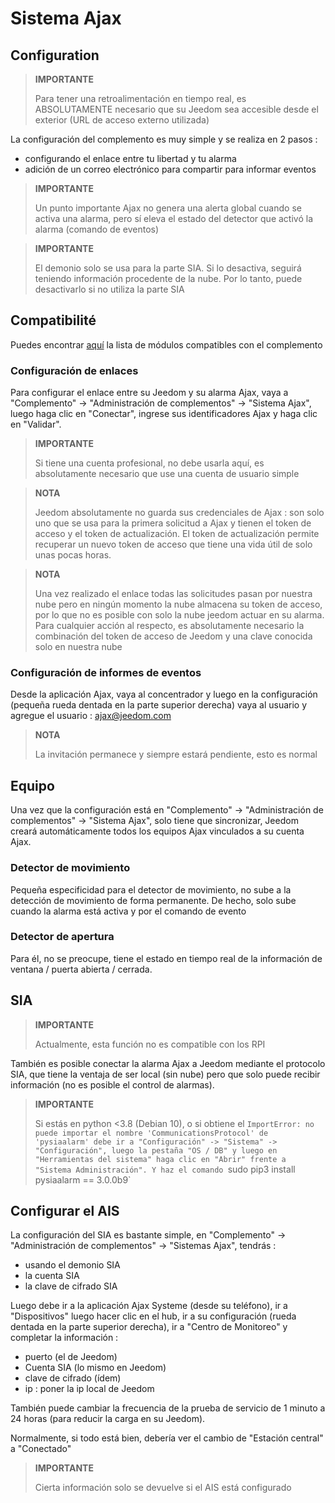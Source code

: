 # Sistema Ajax

## Configuration

>**IMPORTANTE**
>
>Para tener una retroalimentación en tiempo real, es ABSOLUTAMENTE necesario que su Jeedom sea accesible desde el exterior (URL de acceso externo utilizada)

La configuración del complemento es muy simple y se realiza en 2 pasos : 

- configurando el enlace entre tu libertad y tu alarma
- adición de un correo electrónico para compartir para informar eventos  

>**IMPORTANTE**
>
>Un punto importante Ajax no genera una alerta global cuando se activa una alarma, pero sí eleva el estado del detector que activó la alarma (comando de eventos)

>**IMPORTANTE**
>
>El demonio solo se usa para la parte SIA. Si lo desactiva, seguirá teniendo información procedente de la nube. Por lo tanto, puede desactivarlo si no utiliza la parte SIA

## Compatibilité

Puedes encontrar [aquí](https://compatibility.jeedom.com/index.php?v=d&p=home&plugin=ajaxSystem) la lista de módulos compatibles con el complemento

### Configuración de enlaces 

Para configurar el enlace entre su Jeedom y su alarma Ajax, vaya a "Complemento" -> "Administración de complementos" -> "Sistema Ajax", luego haga clic en "Conectar", ingrese sus identificadores Ajax y haga clic en "Validar".

>**IMPORTANTE**
>
>Si tiene una cuenta profesional, no debe usarla aquí, es absolutamente necesario que use una cuenta de usuario simple

>**NOTA**
>
> Jeedom absolutamente no guarda sus credenciales de Ajax : son solo uno que se usa para la primera solicitud a Ajax y tienen el token de acceso y el token de actualización. El token de actualización permite recuperar un nuevo token de acceso que tiene una vida útil de solo unas pocas horas.

>**NOTA**
>
> Una vez realizado el enlace todas las solicitudes pasan por nuestra nube pero en ningún momento la nube almacena su token de acceso, por lo que no es posible con solo la nube jeedom actuar en su alarma. Para cualquier acción al respecto, es absolutamente necesario la combinación del token de acceso de Jeedom y una clave conocida solo en nuestra nube 

### Configuración de informes de eventos

Desde la aplicación Ajax, vaya al concentrador y luego en la configuración (pequeña rueda dentada en la parte superior derecha) vaya al usuario y agregue el usuario : ajax@jeedom.com

>**NOTA**
>
>La invitación permanece y siempre estará pendiente, esto es normal

## Equipo 

Una vez que la configuración está en "Complemento" -> "Administración de complementos" -> "Sistema Ajax", solo tiene que sincronizar, Jeedom creará automáticamente todos los equipos Ajax vinculados a su cuenta Ajax. 

### Detector de movimiento

Pequeña especificidad para el detector de movimiento, no sube a la detección de movimiento de forma permanente. De hecho, solo sube cuando la alarma está activa y por el comando de evento

### Detector de apertura

Para él, no se preocupe, tiene el estado en tiempo real de la información de ventana / puerta abierta / cerrada.

## SIA

>**IMPORTANTE**
>
> Actualmente, esta función no es compatible con los RPI

También es posible conectar la alarma Ajax a Jeedom mediante el protocolo SIA, que tiene la ventaja de ser local (sin nube) pero que solo puede recibir información (no es posible el control de alarmas).

>**IMPORTANTE**
>
> Si estás en python <3.8 (Debian 10), o si obtiene el `ImportError: no puede importar el nombre 'CommunicationsProtocol' de 'pysiaalarm' debe ir a "Configuración" -> "Sistema" -> "Configuración", luego la pestaña "OS / DB" y luego en "Herramientas del sistema" haga clic en "Abrir" frente a "Sistema Administración". Y haz el comando `sudo pip3 install pysiaalarm == 3.0.0b9`

## Configurar el AIS

La configuración del SIA es bastante simple, en "Complemento" -> "Administración de complementos" -> "Sistemas Ajax", tendrás : 
- usando el demonio SIA
- la cuenta SIA
- la clave de cifrado SIA

Luego debe ir a la aplicación Ajax Systeme (desde su teléfono), ir a "Dispositivos" luego hacer clic en el hub, ir a su configuración (rueda dentada en la parte superior derecha), ir a "Centro de Monitoreo" y completar la información : 

- puerto (el de Jeedom)
- Cuenta SIA (lo mismo en Jeedom)
- clave de cifrado (ídem)
- ip : poner la ip local de Jeedom

También puede cambiar la frecuencia de la prueba de servicio de 1 minuto a 24 horas (para reducir la carga en su Jeedom).

Normalmente, si todo está bien, debería ver el cambio de "Estación central" a "Conectado"

>**IMPORTANTE**
>
> Cierta información solo se devuelve si el AIS está configurado
